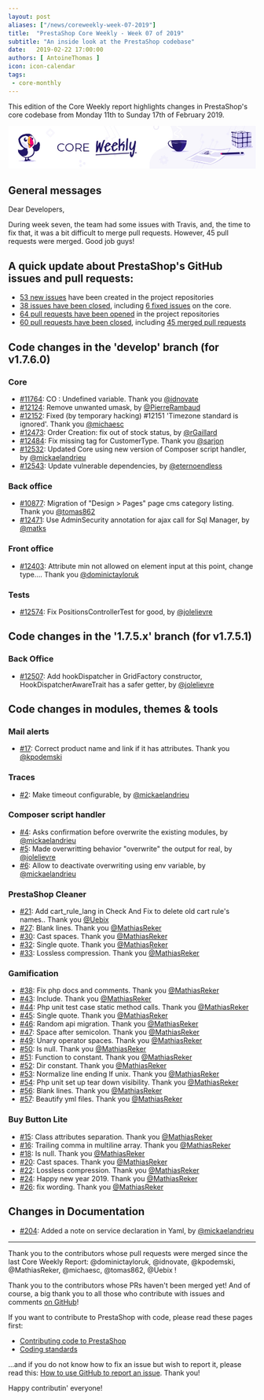 ```yaml
---
layout: post
aliases: ["/news/coreweekly-week-07-2019"]
title:  "PrestaShop Core Weekly - Week 07 of 2019"
subtitle: "An inside look at the PrestaShop codebase"
date:   2019-02-22 17:00:00
authors: [ AntoineThomas ]
icon: icon-calendar
tags:
 - core-monthly
---
```


This edition of the Core Weekly report highlights changes in PrestaShop's core codebase from Monday 11th to Sunday 17th of February 2019.

![Core Weekly banner](/assets/images/2018/12/banner-core-weekly.jpg)


## General messages

Dear Developers,

During week seven, the team had some issues with Travis, and, the time to fix that, it was a bit difficult to merge pull requests. However, 45 pull requests were merged. Good job guys!


## A quick update about PrestaShop's GitHub issues and pull requests:

- [53 new issues](https://github.com/search?q=org%3APrestaShop+is%3Apublic++-repo%3Aprestashop%2Fprestashop.github.io++is%3Aissue+created%3A2019-02-11..2019-02-17) have been created in the project repositories
- [38 issues have been closed](https://github.com/search?q=org%3APrestaShop+is%3Apublic++-repo%3Aprestashop%2Fprestashop.github.io++is%3Aissue+closed%3A2019-02-11..2019-02-17), including [6 fixed issues](https://github.com/search?q=org%3APrestaShop+is%3Apublic++-repo%3Aprestashop%2Fprestashop.github.io++is%3Aissue+label%3Afixed+closed%3A2019-02-11..2019-02-17) on the core.
- [64 pull requests have been opened](https://github.com/search?q=org%3APrestaShop+is%3Apublic++-repo%3Aprestashop%2Fprestashop.github.io++is%3Apr+created%3A2019-02-11..2019-02-17) in the project repositories
- [60 pull requests have been closed](https://github.com/search?q=org%3APrestaShop+is%3Apublic++-repo%3Aprestashop%2Fprestashop.github.io++is%3Apr+closed%3A2019-02-11..2019-02-17), including [45 merged pull requests](https://github.com/search?q=org%3APrestaShop+is%3Apublic++-repo%3Aprestashop%2Fprestashop.github.io++is%3Apr+merged%3A2019-02-11..2019-02-17)

## Code changes in the 'develop' branch (for v1.7.6.0)

### Core

* [#11764](https://github.com/PrestaShop/PrestaShop/pull/11764): CO : Undefined variable. Thank you [@idnovate](https://github.com/idnovate)
* [#12124](https://github.com/PrestaShop/PrestaShop/pull/12124): Remove unwanted umask, by [@PierreRambaud](https://github.com/PierreRambaud)
* [#12152](https://github.com/PrestaShop/PrestaShop/pull/12152): Fixed (by temporary hacking) #12151 'Timezone standard is ignored'. Thank you [@michaesc](https://github.com/michaesc)
* [#12473](https://github.com/PrestaShop/PrestaShop/pull/12473): Order Creation: fix out of stock status, by [@rGaillard](https://github.com/rGaillard)
* [#12484](https://github.com/PrestaShop/PrestaShop/pull/12484): Fix missing tag for CustomerType. Thank you [@sarjon](https://github.com/sarjon)
* [#12532](https://github.com/PrestaShop/PrestaShop/pull/12532): Updated Core using new version of Composer script handler, by [@mickaelandrieu](https://github.com/mickaelandrieu)
* [#12543](https://github.com/PrestaShop/PrestaShop/pull/12543): Update vulnerable dependencies, by [@eternoendless](https://github.com/eternoendless)


### Back office

* [#10877](https://github.com/PrestaShop/PrestaShop/pull/10877): Migration of  "Design > Pages" page cms category listing. Thank you [@tomas862](https://github.com/tomas862)
* [#12471](https://github.com/PrestaShop/PrestaShop/pull/12471): Use AdminSecurity annotation for ajax call for Sql Manager, by [@matks](https://github.com/matks)


### Front office

* [#12403](https://github.com/PrestaShop/PrestaShop/pull/12403): Attribute min not allowed on element input at this point, change type…. Thank you [@dominictayloruk](https://github.com/dominictayloruk)


### Tests

* [#12574](https://github.com/PrestaShop/PrestaShop/pull/12574): Fix PositionsControllerTest for good, by [@jolelievre](https://github.com/jolelievre)


## Code changes in the '1.7.5.x' branch (for v1.7.5.1)


### Back Office

* [#12507](https://github.com/PrestaShop/PrestaShop/pull/12507): Add hookDispatcher in GridFactory constructor, HookDispatcherAwareTrait has a safer getter, by [@jolelievre](https://github.com/jolelievre)


## Code changes in modules, themes & tools

### Mail alerts

* [#17](https://github.com/PrestaShop/ps_emailalerts/pull/17): Correct product name and link if it has attributes. Thank you [@kpodemski](https://github.com/kpodemski)


### Traces

* [#2](https://github.com/PrestaShop/traces/pull/2): Make timeout configurable, by [@mickaelandrieu](https://github.com/mickaelandrieu)


### Composer script handler

* [#4](https://github.com/PrestaShop/composer-script-handler/pull/4): Asks confirmation before overwrite the existing modules, by [@mickaelandrieu](https://github.com/mickaelandrieu)
* [#5](https://github.com/PrestaShop/composer-script-handler/pull/5): Made overwritting behavior "overwrite" the output for real, by [@jolelievre](https://github.com/jolelievre)
* [#6](https://github.com/PrestaShop/composer-script-handler/pull/6): Allow to deactivate overwriting using env variable, by [@mickaelandrieu](https://github.com/mickaelandrieu)


### PrestaShop Cleaner

* [#21](https://github.com/PrestaShop/pscleaner/pull/21): Add cart_rule_lang in Check And Fix to delete old cart rule's names.. Thank you [@Uebix](https://github.com/Uebix)
* [#27](https://github.com/PrestaShop/pscleaner/pull/27): Blank lines. Thank you [@MathiasReker](https://github.com/MathiasReker)
* [#30](https://github.com/PrestaShop/pscleaner/pull/30): Cast spaces. Thank you [@MathiasReker](https://github.com/MathiasReker)
* [#32](https://github.com/PrestaShop/pscleaner/pull/32): Single quote. Thank you [@MathiasReker](https://github.com/MathiasReker)
* [#33](https://github.com/PrestaShop/pscleaner/pull/33): Lossless compression. Thank you [@MathiasReker](https://github.com/MathiasReker)


### Gamification

* [#38](https://github.com/PrestaShop/gamification/pull/38): Fix php docs and comments. Thank you [@MathiasReker](https://github.com/MathiasReker)
* [#43](https://github.com/PrestaShop/gamification/pull/43): Include. Thank you [@MathiasReker](https://github.com/MathiasReker)
* [#44](https://github.com/PrestaShop/gamification/pull/44): Php unit test case static method calls. Thank you [@MathiasReker](https://github.com/MathiasReker)
* [#45](https://github.com/PrestaShop/gamification/pull/45): Single quote. Thank you [@MathiasReker](https://github.com/MathiasReker)
* [#46](https://github.com/PrestaShop/gamification/pull/46): Random api migration. Thank you [@MathiasReker](https://github.com/MathiasReker)
* [#47](https://github.com/PrestaShop/gamification/pull/47): Space after semicolon. Thank you [@MathiasReker](https://github.com/MathiasReker)
* [#49](https://github.com/PrestaShop/gamification/pull/49): Unary operator spaces. Thank you [@MathiasReker](https://github.com/MathiasReker)
* [#50](https://github.com/PrestaShop/gamification/pull/50): Is null. Thank you [@MathiasReker](https://github.com/MathiasReker)
* [#51](https://github.com/PrestaShop/gamification/pull/51): Function to constant. Thank you [@MathiasReker](https://github.com/MathiasReker)
* [#52](https://github.com/PrestaShop/gamification/pull/52): Dir constant. Thank you [@MathiasReker](https://github.com/MathiasReker)
* [#53](https://github.com/PrestaShop/gamification/pull/53): Normalize line ending lf unix. Thank you [@MathiasReker](https://github.com/MathiasReker)
* [#54](https://github.com/PrestaShop/gamification/pull/54): Php unit set up tear down visibility. Thank you [@MathiasReker](https://github.com/MathiasReker)
* [#56](https://github.com/PrestaShop/gamification/pull/56): Blank lines. Thank you [@MathiasReker](https://github.com/MathiasReker)
* [#57](https://github.com/PrestaShop/gamification/pull/57): Beautify yml files. Thank you [@MathiasReker](https://github.com/MathiasReker)


### Buy Button Lite

* [#15](https://github.com/PrestaShop/ps_buybuttonlite/pull/15): Class attributes separation. Thank you [@MathiasReker](https://github.com/MathiasReker)
* [#16](https://github.com/PrestaShop/ps_buybuttonlite/pull/16): Trailing comma in multiline array. Thank you [@MathiasReker](https://github.com/MathiasReker)
* [#18](https://github.com/PrestaShop/ps_buybuttonlite/pull/18): Is null. Thank you [@MathiasReker](https://github.com/MathiasReker)
* [#20](https://github.com/PrestaShop/ps_buybuttonlite/pull/20): Cast spaces. Thank you [@MathiasReker](https://github.com/MathiasReker)
* [#22](https://github.com/PrestaShop/ps_buybuttonlite/pull/22): Lossless compression. Thank you [@MathiasReker](https://github.com/MathiasReker)
* [#24](https://github.com/PrestaShop/ps_buybuttonlite/pull/24): Happy new year 2019. Thank you [@MathiasReker](https://github.com/MathiasReker)
* [#26](https://github.com/PrestaShop/ps_buybuttonlite/pull/26): fix wording. Thank you [@MathiasReker](https://github.com/MathiasReker)


## Changes in Documentation

* [#204](https://github.com/PrestaShop/docs/pull/204): Added a note on service declaration in Yaml, by [@mickaelandrieu](https://github.com/mickaelandrieu)


<hr />

Thank you to the contributors whose pull requests were merged since the last Core Weekly Report: @dominictayloruk, @idnovate, @kpodemski, @MathiasReker, @michaesc, @tomas862, @Uebix !

Thank you to the contributors whose PRs haven't been merged yet! And of course, a big thank you to all those who contribute with issues and comments [on GitHub](https://github.com/PrestaShop/PrestaShop)!

If you want to contribute to PrestaShop with code, please read these pages first:

 * [Contributing code to PrestaShop](https://devdocs.prestashop.com/1.7/contribute/contribution-guidelines/)
 * [Coding standards](https://devdocs.prestashop.com/1.7/development/coding-standards/)

...and if you do not know how to fix an issue but wish to report it, please read this: [How to use GitHub to report an issue](https://devdocs.prestashop.com/1.7/contribute/contribute-reporting-issues/). Thank you!

Happy contributin' everyone!
